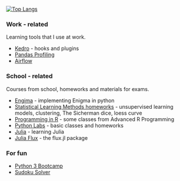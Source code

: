 [![Top Langs](https://github-readme-stats.vercel.app/api/top-langs/?username=sarawaniolka)](https://github.com/sarawaniolka/github-readme-stats)

### Work - related
Learning tools that I use at work.
- [Kedro](https://github.com/sarawaniolka/Kedro) - hooks and plugins
- [Pandas Profiling](https://github.com/sarawaniolka/pandas_profiling)
- [Airflow](https://github.com/sarawaniolka/Airflow-Intro)

### School - related
Courses from school, homeworks and materials for exams.
- [Engima](https://github.com/sarawaniolka/Enigma-implementation) - implementing Enigma in python
- [Statistical Learning Methods homeworks](https://github.com/sarawaniolka/SLM-HW) - unsupervised learning models, clustering, The Sicherman dice, loess curve
- [Programming in R](https://github.com/sarawaniolka/Advanced_R) - some classes from Advanced R Programming
- [Python Labs](https://github.com/sarawaniolka/PYTHON_LABS) - basic classes and homeworks
- [Julia](https://github.com/sarawaniolka/Julia-Intro) - learning Julia
- [Julia Flux](https://github.com/sarawaniolka/Julia-Flux) - the flux.jl package


### For fun
- [Python 3 Bootcamp](https://github.com/sarawaniolka/Python_Training)
- [Sudoku Solver](https://github.com/sarawaniolka/Sudoku_Solver)
